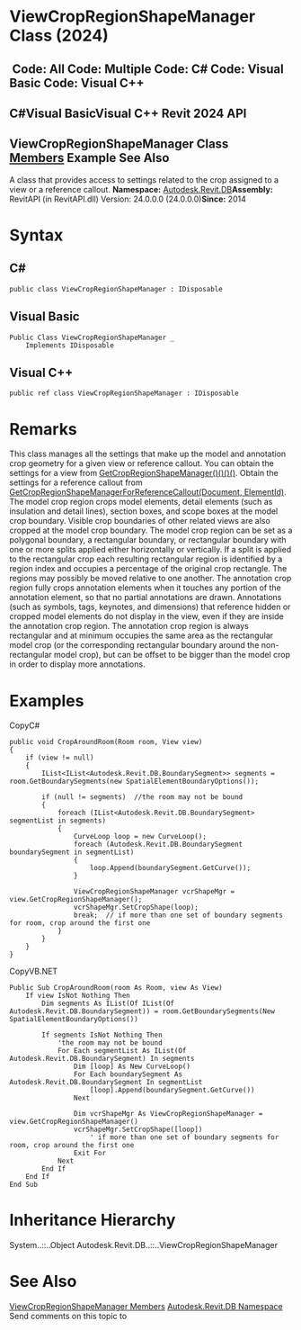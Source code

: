 # ViewCropRegionShapeManager Class (2024)

﻿
 Code: All Code: Multiple Code: C# Code: Visual Basic Code: Visual C++   
---  
C#Visual BasicVisual C++
Revit 2024 API  
---  
ViewCropRegionShapeManager Class  
[Members](d815093f-0331-76c9-7607-67e62f9f2c9b.md "ViewCropRegionShapeManager Members") Example See Also  
---  
A class that provides access to settings related to the crop assigned to a view or a reference callout. 
**Namespace:** [Autodesk.Revit.DB](87546ba7-461b-c646-cbb1-2cb8f5bff8b2.md "Autodesk.Revit.DB Namespace")**Assembly:** RevitAPI (in RevitAPI.dll) Version: 24.0.0.0 (24.0.0.0)**Since:** 2014 
# Syntax
C#  
---  
```text
public class ViewCropRegionShapeManager : IDisposable
```
  
Visual Basic  
---  
```text
Public Class ViewCropRegionShapeManager _
	Implements IDisposable
```
  
Visual C++  
---  
```text
public ref class ViewCropRegionShapeManager : IDisposable
```
  
# Remarks
This class manages all the settings that make up the model and annotation crop geometry for a given view or reference callout. You can obtain the settings for a view from [GetCropRegionShapeManager()()()()](e2f53728-9b72-227a-f585-9dccf6d79d9f.md "GetCropRegionShapeManager Method"). Obtain the settings for a reference callout from [GetCropRegionShapeManagerForReferenceCallout(Document, ElementId)](248f20e0-9735-5733-2c8a-6b871bb17d3b.md "GetCropRegionShapeManagerForReferenceCallout Method"). 
The model crop region crops model elements, detail elements (such as insulation and detail lines), section boxes, and scope boxes at the model crop boundary. Visible crop boundaries of other related views are also cropped at the model crop boundary. The model crop region can be set as a polygonal boundary, a rectangular boundary, or rectangular boundary with one or more splits applied either horizontally or vertically. If a split is applied to the rectangular crop each resulting rectangular region is identified by a region index and occupies a percentage of the original crop rectangle. The regions may possibly be moved relative to one another. 
The annotation crop region fully crops annotation elements when it touches any portion of the annotation element, so that no partial annotations are drawn. Annotations (such as symbols, tags, keynotes, and dimensions) that reference hidden or cropped model elements do not display in the view, even if they are inside the annotation crop region. The annotation crop region is always rectangular and at minimum occupies the same area as the rectangular model crop (or the corresponding rectangular boundary around the non-rectangular model crop), but can be offset to be bigger than the model crop in order to display more annotations. 
# Examples
CopyC#
```text
public void CropAroundRoom(Room room, View view)
{
    if (view != null)
    {
        IList<IList<Autodesk.Revit.DB.BoundarySegment>> segments = room.GetBoundarySegments(new SpatialElementBoundaryOptions());

        if (null != segments)  //the room may not be bound
        {
            foreach (IList<Autodesk.Revit.DB.BoundarySegment> segmentList in segments)
            {
                CurveLoop loop = new CurveLoop();
                foreach (Autodesk.Revit.DB.BoundarySegment boundarySegment in segmentList)
                {
                    loop.Append(boundarySegment.GetCurve());
                }

                ViewCropRegionShapeManager vcrShapeMgr = view.GetCropRegionShapeManager();
                vcrShapeMgr.SetCropShape(loop);
                break;  // if more than one set of boundary segments for room, crop around the first one
            }
        }
    }
}
```

CopyVB.NET
```text
Public Sub CropAroundRoom(room As Room, view As View)
    If view IsNot Nothing Then
        Dim segments As IList(Of IList(Of Autodesk.Revit.DB.BoundarySegment)) = room.GetBoundarySegments(New SpatialElementBoundaryOptions())

        If segments IsNot Nothing Then
            'the room may not be bound
            For Each segmentList As IList(Of Autodesk.Revit.DB.BoundarySegment) In segments
                Dim [loop] As New CurveLoop()
                For Each boundarySegment As Autodesk.Revit.DB.BoundarySegment In segmentList
                    [loop].Append(boundarySegment.GetCurve())
                Next

                Dim vcrShapeMgr As ViewCropRegionShapeManager = view.GetCropRegionShapeManager()
                vcrShapeMgr.SetCropShape([loop])
                    ' if more than one set of boundary segments for room, crop around the first one
                Exit For
            Next
        End If
    End If
End Sub
```

# Inheritance Hierarchy
System..::..Object Autodesk.Revit.DB..::..ViewCropRegionShapeManager
# See Also
[ViewCropRegionShapeManager Members](d815093f-0331-76c9-7607-67e62f9f2c9b.md "ViewCropRegionShapeManager Members")
[Autodesk.Revit.DB Namespace](87546ba7-461b-c646-cbb1-2cb8f5bff8b2.md "Autodesk.Revit.DB Namespace")
Send comments on this topic to 